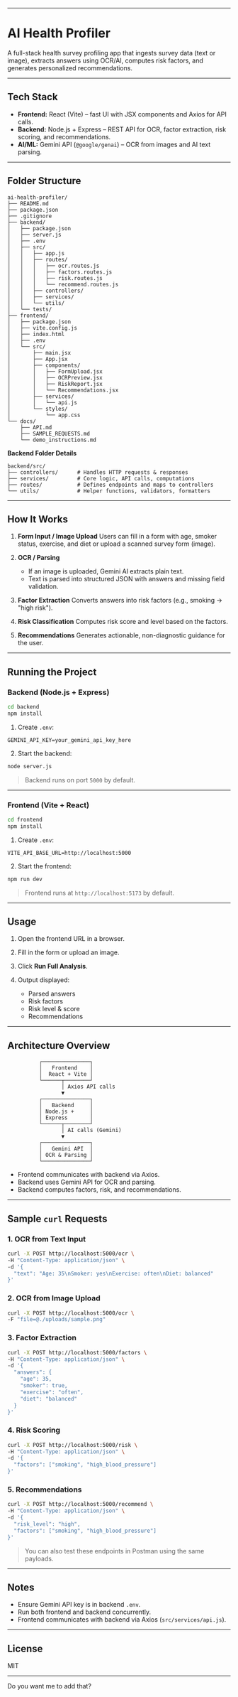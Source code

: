 
---

# AI Health Profiler

A full-stack health survey profiling app that ingests survey data (text or image), extracts answers using OCR/AI, computes risk factors, and generates personalized recommendations.

---

## Tech Stack

* **Frontend:** React (Vite) – fast UI with JSX components and Axios for API calls.
* **Backend:** Node.js + Express – REST API for OCR, factor extraction, risk scoring, and recommendations.
* **AI/ML:** Gemini API (`@google/genai`) – OCR from images and AI text parsing.

---

## Folder Structure

```
ai-health-profiler/
├── README.md
├── package.json
├── .gitignore
├── backend/                  
│   ├── package.json
│   ├── server.js             
│   ├── .env                  
│   ├── src/
│   │   ├── app.js            
│   │   ├── routes/
│   │   │   ├── ocr.routes.js
│   │   │   ├── factors.routes.js
│   │   │   ├── risk.routes.js
│   │   │   └── recommend.routes.js
│   │   ├── controllers/      
│   │   ├── services/         
│   │   └── utils/            
│   └── tests/
├── frontend/                 
│   ├── package.json
│   ├── vite.config.js
│   ├── index.html
│   ├── .env
│   └── src/
│       ├── main.jsx
│       ├── App.jsx
│       ├── components/
│       │   ├── FormUpload.jsx
│       │   ├── OCRPreview.jsx
│       │   ├── RiskReport.jsx
│       │   └── Recommendations.jsx
│       ├── services/
│       │   └── api.js        
│       └── styles/
│           └── app.css
└── docs/
    ├── API.md
    ├── SAMPLE_REQUESTS.md
    └── demo_instructions.md
```

**Backend Folder Details**

```
backend/src/
├── controllers/      # Handles HTTP requests & responses
├── services/         # Core logic, API calls, computations
├── routes/           # Defines endpoints and maps to controllers
└── utils/            # Helper functions, validators, formatters
```

---

## How It Works

1. **Form Input / Image Upload**
   Users can fill in a form with age, smoker status, exercise, and diet or upload a scanned survey form (image).

2. **OCR / Parsing**

   * If an image is uploaded, Gemini AI extracts plain text.
   * Text is parsed into structured JSON with answers and missing field validation.

3. **Factor Extraction**
   Converts answers into risk factors (e.g., smoking → "high risk").

4. **Risk Classification**
   Computes risk score and level based on the factors.

5. **Recommendations**
   Generates actionable, non-diagnostic guidance for the user.

---

## Running the Project

### Backend (Node.js + Express)

```bash
cd backend
npm install
```

1. Create `.env`:

```env
GEMINI_API_KEY=your_gemini_api_key_here
```

2. Start the backend:

```bash
node server.js
```

> Backend runs on port `5000` by default.

---

### Frontend (Vite + React)

```bash
cd frontend
npm install
```

1. Create `.env`:

```env
VITE_API_BASE_URL=http://localhost:5000
```

2. Start the frontend:

```bash
npm run dev
```

> Frontend runs at `http://localhost:5173` by default.

---

## Usage

1. Open the frontend URL in a browser.
2. Fill in the form or upload an image.
3. Click **Run Full Analysis**.
4. Output displayed:

   * Parsed answers
   * Risk factors
   * Risk level & score
   * Recommendations

---

## Architecture Overview

```
          ┌───────────────┐
          │   Frontend    │
          │  React + Vite │
          └──────┬────────┘
                 │ Axios API calls
                 ▼
          ┌───────────────┐
          │   Backend     │
          │ Node.js +     │
          │ Express       │
          └──────┬────────┘
                 │ AI calls (Gemini)
                 ▼
          ┌───────────────┐
          │   Gemini API  │
          │ OCR & Parsing │
          └───────────────┘
```

* Frontend communicates with backend via Axios.
* Backend uses Gemini API for OCR and parsing.
* Backend computes factors, risk, and recommendations.

---

## Sample `curl` Requests

### 1. OCR from Text Input

```bash
curl -X POST http://localhost:5000/ocr \
-H "Content-Type: application/json" \
-d '{
  "text": "Age: 35\nSmoker: yes\nExercise: often\nDiet: balanced"
}'
```

### 2. OCR from Image Upload

```bash
curl -X POST http://localhost:5000/ocr \
-F "file=@./uploads/sample.png"
```

### 3. Factor Extraction

```bash
curl -X POST http://localhost:5000/factors \
-H "Content-Type: application/json" \
-d '{
  "answers": {
    "age": 35,
    "smoker": true,
    "exercise": "often",
    "diet": "balanced"
  }
}'
```

### 4. Risk Scoring

```bash
curl -X POST http://localhost:5000/risk \
-H "Content-Type: application/json" \
-d '{
  "factors": ["smoking", "high_blood_pressure"]
}'
```

### 5. Recommendations

```bash
curl -X POST http://localhost:5000/recommend \
-H "Content-Type: application/json" \
-d '{
  "risk_level": "high",
  "factors": ["smoking", "high_blood_pressure"]
}'
```

> You can also test these endpoints in Postman using the same payloads.

---

## Notes

* Ensure Gemini API key is in backend `.env`.
* Run both frontend and backend concurrently.
* Frontend communicates with backend via Axios (`src/services/api.js`).

---

## License

MIT

---



Do you want me to add that?
